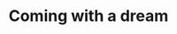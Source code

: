 ---
pid: MP95
title: Coming with a dream
location_transcription: near transport center. airport/stadium
zipcode: '19104'
outside_phl: 
neighborhood: University City,Belmont,Parkside,Powelton Village
age: '20'
age_range: 20-29
instagram: 
image_file_name: MP_95.jpg
proposal_transcription: 
topic: Unknown
topic_summary: '0'
type: Sculpture Statue
keywords_other: 
credit: 
image_labels: 
twitter: s_sakib96
facebook: 
permalink: "/monuments/mp95/"
layout: item-page
---